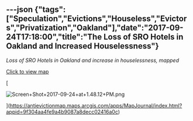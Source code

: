 ---json
{"tags":["Speculation","Evictions","Houseless","Evictors","Privatization","Oakland"],"date":"2017-09-24T17:18:00","title":"The Loss of SRO Hotels in Oakland and Increased Houselessness"}
---

_Loss of SRO Hotels in Oakland and increase in houselessness, mapped_

[Click to view map](https://antievictionmap.maps.arcgis.com/apps/MapJournal/index.html?appid=9f304aa4fe9a4b9087a8decc02416a0c)

[

![Screen+Shot+2017-09-24+at+1.48.12+PM.png](https://images.squarespace-cdn.com/content/v1/52b7d7a6e4b0b3e376ac8ea2/1514139481208-2KOBIFBLJATMW6QACPXW/ke17ZwdGBToddI8pDm48kAIJnPH6k4pd8eq7SerSWEwUqsxRUqqbr1mOJYKfIPR7LoDQ9mXPOjoJoqy81S2I8N_N4V1vUb5AoIIIbLZhVYxCRW4BPu10St3TBAUQYVKc6iirlbuKRhTyg6YkTJNmtkfMxH-cgf6AYXvt0w99mbEOszrthosmIz9SpYLXysvA/Screen%2BShot%2B2017-09-24%2Bat%2B1.48.12%2BPM.png)

](https://antievictionmap.maps.arcgis.com/apps/MapJournal/index.html?appid=9f304aa4fe9a4b9087a8decc02416a0c)